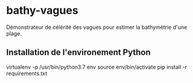 # bathy-vagues
Démonstrateur de célérité des vagues pour estimer la bathymétrie d'une plage.

## Installation de l'environement Python
virtualenv -p /usr/bin/python3.7 env
source env/bin/activate
pip install -r requirements.txt

